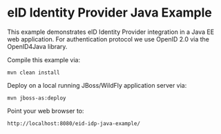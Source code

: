 # eID Identity Provider Java Example

This example demonstrates eID Identity Provider integration in a Java EE web application.
For authentication protocol we use OpenID 2.0 via the OpenID4Java library.

Compile this example via:
```
mvn clean install
```

Deploy on a local running JBoss/WildFly application server via:
```
mvn jboss-as:deploy
```

Point your web browser to:
```
http://localhost:8080/eid-idp-java-example/
```